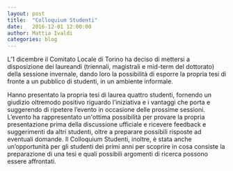 ```yaml
---
layout: post
title:  "Colloquium Studenti"
date:   2016-12-01 12:00:00
author: Mattia Ivaldi
categories: blog 
---
```


L’1 dicembre il Comitato Locale di Torino ha deciso di mettersi a disposizione dei laureandi (triennali, magistrali e mid-term del dottorato) della sessione invernale, dando loro la possibilità di esporre la propria tesi di fronte a un pubblico di studenti, in un ambiente informale.

Hanno presentato la propria tesi di laurea quattro studenti, fornendo un giudizio oltremodo positivo riguardo l’iniziativa e i vantaggi che porta e suggerendo di ripetere l’evento in occasione delle prossime sessioni. L’evento ha rappresentato un'ottima possibilità per provare la propria presentazione prima della discussione ufficiale e ricevere feedback e suggerimenti da altri studenti, oltre a preparare possibili risposte ad eventuali domande. Il Colloquium Studenti, inoltre, è stata anche un’opportunità per gli studenti dei primi anni per scoprire in cosa consiste la preparazione di una tesi e quali possibili argomenti di ricerca possono essere affrontati.
